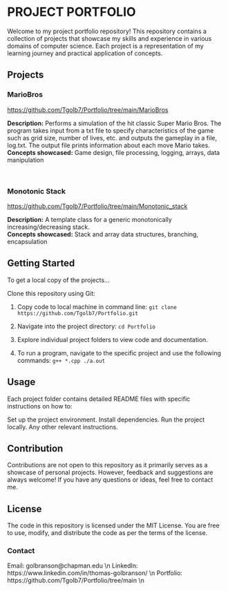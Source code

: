 <h1>PROJECT PORTFOLIO</h1>

Welcome to my project portfolio repository! This repository contains a collection of projects that showcase my skills and experience in various domains of computer science. Each project is a representation of my learning journey and practical application of concepts.





<h2>Projects</h2>

<h3>MarioBros</h3>

https://github.com/Tgolb7/Portfolio/tree/main/MarioBros

**Description:** Performs a simulation of the hit classic Super Mario Bros. The program takes input from a txt file to specify characteristics of the game such as grid size, number of lives, etc. and outputs the gameplay in a file, log.txt. The output file prints information about each move Mario takes.
<br>
**Concepts showcased:** Game design, file processing, logging, arrays, data manipulation

<br>

<h3>Monotonic Stack</h3>

https://github.com/Tgolb7/Portfolio/tree/main/Monotonic_stack

**Description:** A template class for a generic monotonically increasing/decreasing stack.
<br>
**Concepts showcased:** Stack and array data structures, branching, encapsulation





<h2>Getting Started</h2>

To get a local copy of the projects...

Clone this repository using Git:

1. Copy code to local machine in command line:
`git clone https://github.com/Tgolb7/Portfolio.git`

2. Navigate into the project directory:
`cd Portfolio`

3. Explore individual project folders to view code and documentation.
4. To run a program, navigate to the specific project and use the following commands:
`g++ *.cpp
  ./a.out`




<h2>Usage</h2>

Each project folder contains detailed README files with specific instructions on how to:


Set up the project environment.
Install dependencies.
Run the project locally.
Any other relevant instructions.





<h2>Contribution</h2>
Contributions are not open to this repository as it primarily serves as a showcase of personal projects. However, feedback and suggestions are always welcome! If you have any questions or ideas, feel free to contact me.





<h2>License</h2>
The code in this repository is licensed under the MIT License. You are free to use, modify, and distribute the code as per the terms of the license.



<h3>Contact</h3>
Email: golbranson@chapman.edu \n
LinkedIn: https://www.linkedin.com/in/thomas-golbranson/ \n
Portfolio: https://github.com/Tgolb7/Portfolio/tree/main \n
